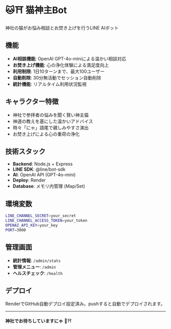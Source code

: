 # 🐱⛩️ 猫神主Bot

神社の猫がお悩み相談とお焚き上げを行うLINE AIボット

## 機能

- **AI相談機能**: OpenAI GPT-4o-miniによる温かい相談対応
- **お焚き上げ機能**: 心の浄化体験による満足度向上
- **利用制限**: 1日10ターンまで、最大100ユーザー
- **自動削除**: 30分無活動でセッション自動削除
- **統計機能**: リアルタイム利用状況監視

## キャラクター特徴

- 神社で参拝者の悩みを聞く賢い神主猫
- 神道の教えを基にした温かいアドバイス
- 時々「にゃ」語尾で親しみやすさ演出
- お焚き上げによる心の重荷の浄化

## 技術スタック

- **Backend**: Node.js + Express
- **LINE SDK**: @line/bot-sdk
- **AI**: OpenAI API (GPT-4o-mini)
- **Deploy**: Render
- **Database**: メモリ内管理 (Map/Set)

## 環境変数

```bash
LINE_CHANNEL_SECRET=your_secret
LINE_CHANNEL_ACCESS_TOKEN=your_token
OPENAI_API_KEY=your_key
PORT=3000
```

## 管理画面

- **統計情報**: `/admin/stats`
- **管理メニュー**: `/admin`
- **ヘルスチェック**: `/health`

## デプロイ

RenderでGitHub自動デプロイ設定済み。pushすると自動でデプロイされます。

---

**神社でお待ちしていますにゃ** 🐾⛩️